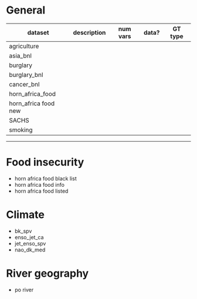 # General

| dataset | description | num vars |  data? | GT type|
|---|---|---|---|---|
|agriculture|||||
|asia_bnl|||||
|burglary|||||
|burglary_bnl|||||
|cancer_bnl|||||
|horn_africa_food|||||
|horn_africa food new|||||
|SACHS|||||
|smoking|||||
---


# Food insecurity
- horn africa food black list
- horn africa food info
- horn africa food listed

# Climate
- bk_spv
- enso_jet_ca
- jet_enso_spv
- nao_dk_med

# River geography
- po river
